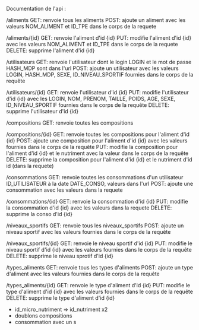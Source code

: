 Documentation de l'api :

/aliments
    GET: renvoie tous les aliments
    POST: ajoute un aliment avec les valeurs NOM_ALIMENT et ID_TPE dans le corps de la requete

/aliments/{id}
    GET: renvoie l'aliment d'id {id}
    PUT: modifie l'aliment d'id {id} avec les valeurs NOM_ALIMENT et ID_TPE dans le corps de la requete
    DELETE: supprime l'aliment d'id {id}


/utilisateurs
    GET: renvoie l'utilisateur dont le login LOGIN et le mot de passe HASH_MDP sont dans l'url
    POST: ajoute un utilisateur avec les valeurs LOGIN, HASH_MDP, SEXE, ID_NIVEAU_SPORTIF fournies dans le corps de la requête

/utilisateurs/{id}
    GET: renvoie l'utilisateur d'id {id}
    PUT: modifie l'utilisateur d'id {id} avec les LOGIN, NOM, PRENOM, TAILLE, POIDS, AGE, SEXE, ID_NIVEAU_SPORTIF fournies dans le corps de la requête
    DELETE: supprime l'utilisateur d'id {id}


/compositions
    GET: renvoie toutes les compositions

/compositions/{id}
    GET: renvoie toutes les compositions pour l'aliment d'id {id}
    POST: ajoute une composition pour l'aliment d'id {id} avec les valeurs fournies dans le corps de la requête
    PUT: modifie la composition pour l'aliment d'id {id} et le nutriment avec la valeur dans le corps de la requête
    DELETE: supprime la composition pour l'aliment d'id {id} et le nutriment d'id id (dans la requete)


/consommations
    GET: renvoie toutes les consommations d'un utilisateur ID_UTILISATEUR à la date DATE_CONSO, valeurs dans l'url
    POST: ajoute une consommation avec les valeurs dans la requete

/consommations/{id}
    GET: renvoie la consommation d'id {id}
    PUT: modifie la consommation d'id {id} avec les valeurs dans la requete
    DELETE: supprime la conso d'id {id}


/niveaux_sportifs
    GET: renvoie tous les niveaux_sportifs
    POST: ajoute un niveau sportif avec les valeurs fournies dans le corps de la requête

/niveaux_sportifs/{id}
    GET: renvoie le niveau sportif d'id {id}
    PUT: modifie le niveau sportif d'id {id} avec les valeurs fournies dans le corps de la requête
    DELETE: supprime le niveau sprotif d'id {id}


/types_aliments
    GET: renvoie tous les types d'aliments
    POST: ajoute un type d'aliment avec les valeurs fournies dans le corps de la requête

/types_aliments/{id}
    GET: renvoie le type d'aliment d'id {id}
    PUT: modifie le type d'aliment d'id {id} avec les valeurs fournies dans le corps de la requête
    DELETE: supprime le type d'aliment d'id {id}






- id_micro_nutriment => id_nutriment x2
- doublons compositions
- consommation avec un s